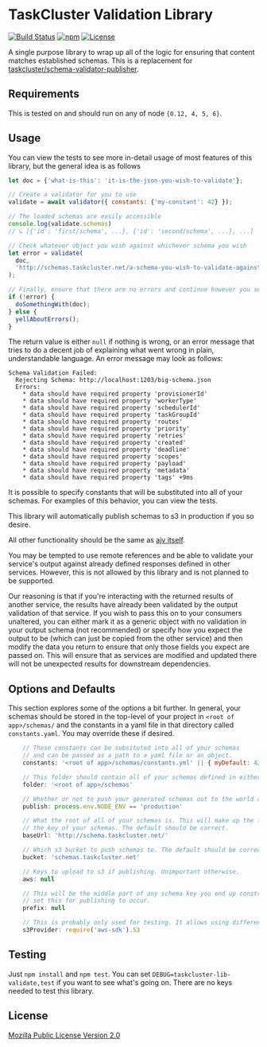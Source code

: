 TaskCluster Validation Library
==============================

[![Build Status](https://travis-ci.org/taskcluster/taskcluster-lib-validate.svg?branch=master)](https://travis-ci.org/taskcluster/taskcluster-lib-validate)
[![npm](https://img.shields.io/npm/v/taskcluster-lib-validate.svg?maxAge=2592000)](https://www.npmjs.com/package/taskcluster-lib-validate)
[![License](https://img.shields.io/badge/license-MPL%202.0-orange.svg)](http://mozilla.org/MPL/2.0)

A single purpose library to wrap up all of the logic for ensuring that
content matches established schemas. This is a replacement for
[taskcluster/schema-validator-publisher](https://github.com/taskcluster/schema-validator-publisher/blob/master/package.json).


Requirements
------------

This is tested on and should run on any of node `{0.12, 4, 5, 6}`.

Usage
-----

You can view the tests to see more in-detail usage of most features of this library, but the general idea is as follows

```javascript
let doc = {'what-is-this': 'it-is-the-json-you-wish-to-validate'};

// Create a validator for you to use
validate = await validator({ constants: {'my-constant': 42} });

// The loaded schemas are easily accessible
console.log(validate.schemas)
// ↳ [{'id': 'first/schema', ...}, {'id': 'second/schema', ...}, ...]

// Check whatever object you wish against whichever schema you wish
let error = validate(
  doc,
  'http://schemas.taskcluster.net/a-schema-you-wish-to-validate-against'
);

// Finally, ensure that there are no errors and continue however you see fit
if (!error) {
  doSomethingWith(doc);
} else {
  yellAboutErrors();
}
```

The return value is either `null` if nothing is wrong, or an error message that tries to
do a decent job of explaining what went wrong in plain, understandable language. An
error message may look as follows:

```
Schema Validation Failed:
  Rejecting Schema: http://localhost:1203/big-schema.json
  Errors:
    * data should have required property 'provisionerId'
    * data should have required property 'workerType'
    * data should have required property 'schedulerId'
    * data should have required property 'taskGroupId'
    * data should have required property 'routes'
    * data should have required property 'priority'
    * data should have required property 'retries'
    * data should have required property 'created'
    * data should have required property 'deadline'
    * data should have required property 'scopes'
    * data should have required property 'payload'
    * data should have required property 'metadata'
    * data should have required property 'tags' +9ms
```

It is possible to specify constants that will be substituted into all of your schemas.
For examples of this behavior, you can view the tests.

This library will automatically publish schemas to s3 in production if you so desire.

All other functionality should be the same as [ajv itself](https://www.npmjs.com/package/ajv).

You may be tempted to use remote references and be able to validate your service's output
against already defined responses defined in other services. However, this is not allowed by
this library and is not planned to be supported.

Our reasoning is that if you're interacting with the returned results of another service,
the results have already been validated by the output validation of that service. If you wish
to pass this on to your consumers unaltered, you can either mark it as a generic object with
no validation in your output schema (not recommended) or specify how you expect the output to
be (which can just be copied from the other service) and then modify the data you return to
ensure that only those fields you expect are passed on. This will ensure that as services are
modified and updated there will not be unexpected results for downstream dependencies.


Options and Defaults
--------------------

This section explores some of the options a bit further. In general, your schemas should be
stored in the top-level of your project in `<root of app>/schemas/` and the constants in a yaml file in
that directory called `constants.yaml`. You may override these if desired.

```js
    // These constants can be subsituted into all of your schemas
    // and can be passed as a path to a yaml file or an object.
    constants: '<root of app>/schemas/constants.yml' || { myDefault: 42 }

    // This folder should contain all of your schemas defined in either json or yaml.
    folder: '<root of app>/schemas'

    // Whether or not to push your generated schemas out to the world at large.
    publish: process.env.NODE_ENV == 'production'

    // What the root of all of your schemas is. This will make up the first part of
    // the key of your schemas. The default should be correct.
    baseUrl: 'http://schema.taskcluster.net/'

    // Which s3 bucket to push schemas to. The default should be correct.
    bucket: 'schemas.taskcluster.net'

    // Keys to upload to s3 if publishing. Unimportant otherwise.
    aws: null

    // This will be the middle part of any schema key you end up constructing. You must
    // set this for publishing to occur.
    prefix: null

    // This is probably only used for testing. It allows using different libraries for s3.
    s3Provider: require('aws-sdk').S3
```

Testing
-------

Just `npm install` and `npm test`. You can set `DEBUG=taskcluster-lib-validate,test` if you want to see what's going on.
There are no keys needed to test this library.

License
-------

[Mozilla Public License Version 2.0](https://github.com/taskcluster/taskcluster-lib-validate/blob/master/LICENSE)
